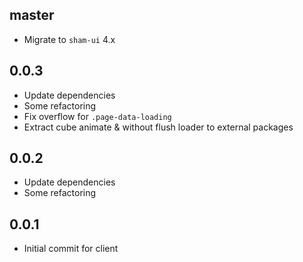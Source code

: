## master
* Migrate to `sham-ui` 4.x 

## 0.0.3
* Update dependencies
* Some refactoring 
* Fix overflow for `.page-data-loading`
* Extract cube animate & without flush loader to external packages

## 0.0.2
* Update dependencies
* Some refactoring 

## 0.0.1 
* Initial commit for client
